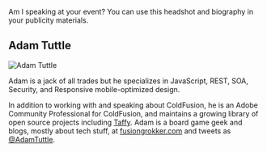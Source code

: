 Am I speaking at your event? You can use this headshot and biography in your publicity materials.

## Adam Tuttle

![Adam Tuttle](https://raw.github.com/atuttle/speaking-bio/master/Adam-Tuttle.png)

Adam is a jack of all trades but he specializes in JavaScript, REST, SOA, Security, and Responsive mobile-optimized design.

In addition to working with and speaking about ColdFusion, he is an Adobe Community Professional for ColdFusion, and maintains a growing library of open source projects including [Taffy](http://taffy.io). Adam is a board game geek and blogs, mostly about tech stuff, at [fusiongrokker.com](http://fusiongrokker.com) and tweets as [@AdamTuttle](https://twitter.com/adamtuttle).
